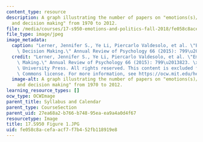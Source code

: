 ```yaml
---
content_type: resource
description: A graph illustrating the number of papers on "emotions(s)/affect/mood
  and decision making" from 1970 to 2012.
file: /media/courses/17-s950-emotions-and-politics-fall-2018/fe058c8acefaacf7f7b452fb118919e8_17.S950%20Figure%201.JPG
file_type: image/jpeg
image_metadata:
  caption: "Lerner, Jennifer S., Ye Li, Piercarlo Valdesolo, et al. \"Emotion and\
    \ Decision Making.\" Annual Review of Psychology 66 (2015): 799\u2013823."
  credit: "Lerner, Jennifer S., Ye Li, Piercarlo Valdesolo, et al. \"Emotion and Decision\
    \ Making.\" Annual Review of Psychology 66 (2015): 799\u2013823. \xA9 Cambridge\
    \ University Press. All rights reserved. This content is excluded from our Creative\
    \ Commons license. For more information, see https://ocw.mit.edu/help/faq-fair-use/."
  image-alt: A graph illustrating the number of papers on "emotions(s)/affect/mood
    and decision making" from 1970 to 2012.
learning_resource_types: []
ocw_type: OCWImage
parent_title: Syllabus and Calendar
parent_type: CourseSection
parent_uid: 27ea68a2-b766-b748-95ea-ea9a4a0d4f67
resourcetype: Image
title: 17.S950 Figure 1.JPG
uid: fe058c8a-cefa-acf7-f7b4-52fb118919e8
---
```

